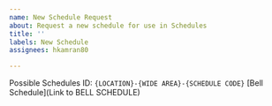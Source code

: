 ```yaml
---
name: New Schedule Request
about: Request a new schedule for use in Schedules
title: ''
labels: New Schedule
assignees: hkamran80

---
```


Possible Schedules ID: `{LOCATION}-{WIDE AREA}-{SCHEDULE CODE}`
[Bell Schedule](Link to BELL SCHEDULE)

